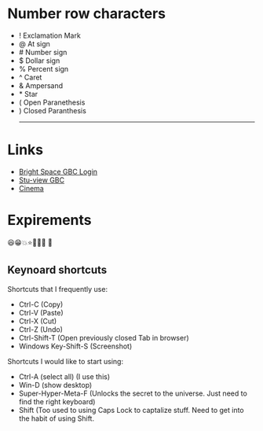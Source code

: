 # Number row characters 

- ! Exclamation Mark
- @ At sign
- \#  Number sign
- $  Dollar sign
- %  Percent sign
- ^  Caret
- &  Ampersand
- \*  Star
- (  Open Paranethesis
- )  Closed Paranthesis
  <hr>
# Links
- [Bright Space GBC Login](https://learn.georgebrown.ca/d2l/home)
- [Stu-view GBC](https://stuview.georgebrown.ca/)
- [Cinema](https://i.kym-cdn.com/photos/images/newsfeed/002/693/282/5cb)

# Expirements
😆😁💥⭐🏃🥇🧮 🐰


## Keynoard shortcuts
Shortcuts that I frequently use:
- Ctrl-C (Copy)
- Ctrl-V (Paste)
- Ctrl-X (Cut)
- Ctrl-Z (Undo)
- Ctrl-Shift-T (Open previously closed Tab in browser)
- Windows Key-Shift-S (Screenshot)

Shortcuts I would like to start using:
- Ctrl-A (select all) (I use this)
- Win-D (show desktop)
- Super-Hyper-Meta-F (Unlocks the secret to the universe. Just need to find the right keyboard)
- Shift (Too used to using Caps Lock to captalize stuff. Need to get into the habit of using Shift.
